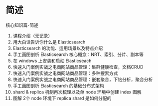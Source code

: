 # 简述

核心知识篇-简述

1. 课程介绍（无记录）
2. 用大白话告诉你什么是 Elasticsearch
3. Elasticsearch 的功能、适用场景以及特点介绍
4. 手工画图剖析 Elasticsearch 核心概念：NRT、索引、分片、副本等
5. 在 windows 上安装和启动 Elasticseach
6. 快速入门案例实战之电商网站商品管理：集群健康检查，文档CRUD
7. 快速入门案例实战之电商网站商品管理：多种搜索方式
8. 快速入门案例实战之电商网站商品管理：嵌套聚合，下钻分析，聚合分析
9. 手工画图剖析 Elasticsearch 的基础分布式架构
10. shard & replica 机制再次梳理以及单 node 环境中创建 index 图解
11. 图解 2个 node 环境下 replica shard 是如何分配的
